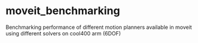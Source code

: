 # moveit_benchmarking
Benchmarking performance of different motion planners available in moveit using different solvers on cool400 arm (6DOF)
